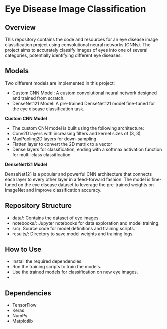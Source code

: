 # Eye Disease Image Classification
## Overview
This repository contains the code and resources for an eye disease image classification project using convolutional neural networks (CNNs). The project aims to accurately classify images of eyes into one of several categories, potentially identifying different eye diseases.

## Models
Two different models are implemented in this project:
* Custom CNN Model: A custom convolutional neural network designed and trained from scratch.
* DenseNet121 Model: A pre-trained DenseNet121 model fine-tuned for the eye disease classification task.
  
**Custom CNN Model**

* The custom CNN model is built using the following architecture:
* Conv2D layers with increasing filters and kernel sizes of (3, 3)
* MaxPooling2D layers for down-sampling
* Flatten layer to convert the 2D matrix to a vector
* Dense layers for classification, ending with a softmax activation function for multi-class classification

**DenseNet121 Model**

DenseNet121 is a popular and powerful CNN architecture that connects each layer to every other layer in a feed-forward fashion. The model is fine-tuned on the eye disease dataset to leverage the pre-trained weights on ImageNet and improve classification accuracy.

## Repository Structure
* data/: Contains the dataset of eye images.
* notebooks/: Jupyter notebooks for data exploration and model training.
* src/: Source code for model definitions and training scripts.
* results/: Directory to save model weights and training logs.

## How to Use
* Install the required dependencies.
* Run the training scripts to train the models.
* Use the trained models for classification on new eye images.
* 
## Dependencies
* TensorFlow
* Keras
* NumPy
* Matplotlib
